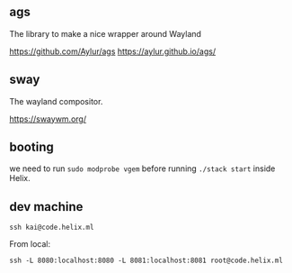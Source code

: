 ## ags

The library to make a nice wrapper around Wayland

https://github.com/Aylur/ags
https://aylur.github.io/ags/

## sway

The wayland compositor.

https://swaywm.org/

## booting

we need to run `sudo modprobe vgem` before running `./stack start` inside Helix.

## dev machine

```
ssh kai@code.helix.ml
```

From local:

```
ssh -L 8080:localhost:8080 -L 8081:localhost:8081 root@code.helix.ml
```

